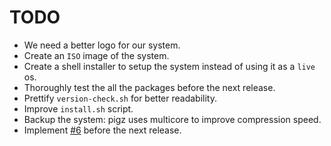 # TODO

- We need a better logo for our system.
- Create an `ISO` image of the system.
- Create a shell installer to setup the system instead of using it as a `live` os.
- Thoroughly test the all the packages before the next release.
- Prettify `version-check.sh` for better readability.
- Improve `install.sh` script.
- Backup the system: pigz uses multicore to improve compression speed.
- Implement [#6](https://github.com/PandaLinux/base-64/issues/6) before the next release.